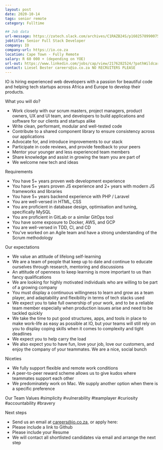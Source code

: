 ```yaml
---
layout: post
date: 2020-10-14
tags: senior remote
category: Fulltime

## Job data
url-message: https://zatech.slack.com/archives/C1RAZB24S/p1602578990075200
jobtitle: Senior Full Stack Developer
company: IO
company-url: https://io.co.za
location: Cape Town - Fully Remote
salary: R 60 000 + (depending on YOE)
url-out: https://www.linkedin.com/jobs/cap/view/2176282524/?pathWildcard=2176282524&trk=job_capjs
contact: Liesel Bester careers@io.co.za NO RECRUITERS PLEASE
---
```


IO is hiring experienced web developers with a passion for beautiful code and helping tech startups across Africa and Europe to develop their products.

What you will do?
* Work closely with our scrum masters, project managers, product owners, UX and UI team, and developers to build applications and software for our clients and startups alike
* Write clean, performant, modular and well-tested code
* Contribute to a shared component library to ensure consistency across our applications
* Advocate for, and introduce improvements to our stack
* Participate in code reviews, and provide feedback to your peers
* Mentor your younger and less experienced team members
* Share knowledge and assist in growing the team you are part of
* We welcome new tech and ideas

Requirements
* You have 5+ years proven web development experience
* You have 5+ years proven JS experience and 2+ years with modern JS frameworks and libraries
* You have 5+ years backend experience with PHP / Laravel
* You are well-versed in HTML, CSS
* You are proficient in database design, optimisation and tuning, specifically MySQL
* You are proficient in GitLab or a similar GitOps tool
* You have some exposure to Docker, AWS, and GCP
* You are well-versed in TDD, CI, and CD
* You've worked on an Agile team and have a strong understanding of the Scrum methodology

Our expectations
* We value an attitude of lifelong self-learning
* We are a team of people that keep up to date and continue to educate ourselves through research, mentoring and discussions
* An attitude of openness to keep learning is more important to us than fancy qualifications
* We are looking for highly motivated individuals who are willing to be part of a growing company
* You must display a continuous willingness to learn and grow as a team player, and adaptability and flexibility in terms of tech stacks used
* We expect you to take full ownership of your work, and to be a reliable team member especially when production issues arise and need to be tackled quickly
* We take the time to put good structures, apps, and tools in place to make work-life as easy as possible at IO, but your teams will still rely on you to display coping skills when it comes to complexity and tight deadlines
* We expect you to help carry the load
* We also expect you to have fun, love your job, love our customers, and enjoy the company of your teammates. We are a nice, social bunch

Niceties
* We fully support flexible and remote work conditions
* A peer-to-peer reward scheme allows us to give kudos where teammates support each other
* We predominately work on Mac. We supply another option when there is a specific preference

Our Team Values
#simplicity #vulnerability #teamplayer #curiosity #accountability #bravery

Next steps
* Send us an email at careers@io.co.za, or apply here:
* Please include a link to Github
* Please include your Resume
* We will contact all shortlisted candidates via email and arrange the next step
